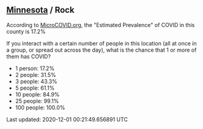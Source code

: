 
## [Minnesota](/united-states/minnesota) / Rock

According to [MicroCOVID.org](http://microcovid.org),
the "Estimated Prevalence" of COVID in this county is 17.2%

If you interact with a certain number of people in this location
(all at once in a group, or spread out across the day), what is the chance that
1 or more of them has COVID?

- 1 person: 17.2%
- 2 people: 31.5%
- 3 people: 43.3%
- 5 people: 61.1%
- 10 people: 84.9%
- 25 people: 99.1%
- 100 people: 100.0%

Last updated: 2020-12-01 00:21:49.656891 UTC
